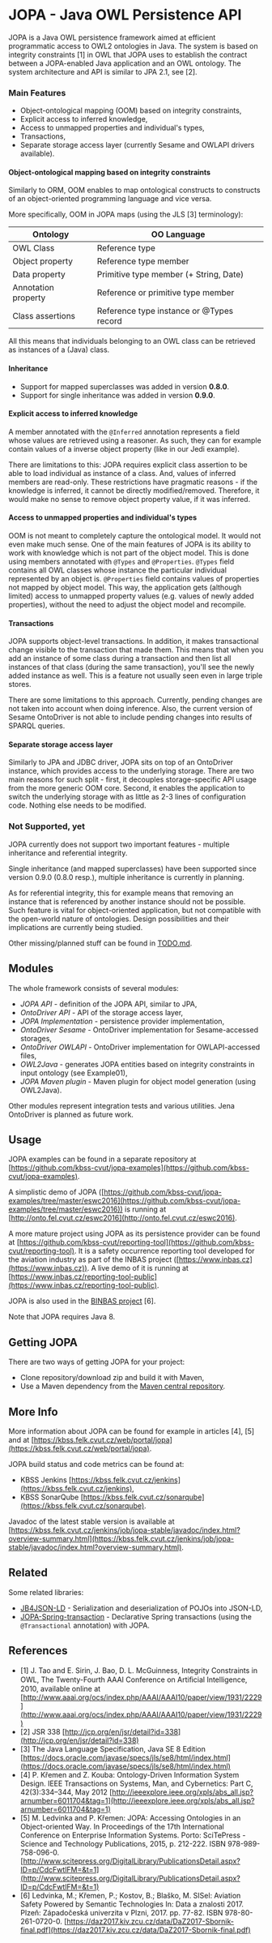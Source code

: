 # JOPA - Java OWL Persistence API

JOPA is a Java OWL persistence framework aimed at efficient programmatic access to OWL2 ontologies in Java. The system is based
on integrity constraints [1] in OWL that JOPA uses to establish the contract between a JOPA-enabled Java application and
an OWL ontology. The system architecture and API is similar to JPA 2.1, see [2].

### Main Features

* Object-ontological mapping (OOM) based on integrity constraints,
* Explicit access to inferred knowledge,
* Access to unmapped properties and individual's types,
* Transactions,
* Separate storage access layer (currently Sesame and OWLAPI drivers available).

#### Object-ontological mapping based on integrity constraints

Similarly to ORM, OOM enables to map ontological constructs to constructs of an object-oriented programming language and vice versa.

More specifically, OOM in JOPA maps (using the JLS [3] terminology):

| Ontology   | OO Language    |
| ---------- | -------------- |
| OWL Class  | Reference type |
| Object property | Reference type member |
| Data property | Primitive type member (+ String, Date) |
| Annotation property | Reference or primitive type member |
| Class assertions | Reference type instance or @Types record |

All this means that individuals belonging to an OWL class can be retrieved as instances of a (Java) class.

#### Inheritance

* Support for mapped superclasses was added in version __0.8.0__.
* Support for single inheritance was added in version __0.9.0__.

#### Explicit access to inferred knowledge

A member annotated with the `@Inferred` annotation represents a field whose values are retrieved using a reasoner. As such,
they can for example contain values of a inverse object property (like in our Jedi example).

There are limitations to this: JOPA requires explicit class assertion to be able to load individual as instance of a class.
And, values of inferred members are read-only. These restrictions have pragmatic reasons - if the knowledge is inferred, it
cannot be directly modified/removed. Therefore, it would make no sense to remove object property value, if it was inferred.

#### Access to unmapped properties and individual's types

OOM is not meant to completely capture the ontological model. It would not even make much sense. One of the main features
of JOPA is its ability to work with knowledge which is not part of the object model. This is done using members annotated
with `@Types` and `@Properties`. `@Types` field contains all OWL classes whose instance the particular individual represented by
an object is. `@Properties` field contains values of properties not mapped by object model. This way, the application gets (although limited)
access to unmapped property values (e.g. values of newly added properties), without the need to adjust the object model and recompile.

#### Transactions

JOPA supports object-level transactions. In addition, it makes transactional change visible to the transaction that made them.
This means that when you add an instance of some class during a transaction and then list all instances of that class (during the same
transaction), you'll see the newly added instance as well. This is a feature not usually seen even in large triple stores.

There are some limitations to this approach. Currently, pending changes are not taken into account when doing inference.
Also, the current version of Sesame OntoDriver is not able to include pending changes into results of SPARQL queries.

#### Separate storage access layer

Similarly to JPA and JDBC driver, JOPA sits on top of an OntoDriver instance, which provides access to the underlying storage.
There are two main reasons for such split - first, it decouples storage-specific API usage from the more generic OOM core.
Second, it enables the application to switch the underlying storage with as little as 2-3 lines of configuration code. Nothing else
needs to be modified.

### Not Supported, yet

JOPA currently does not support two important features - multiple inheritance and referential integrity.

Single inheritance (and mapped superclasses) have been supported since version 0.9.0 (0.8.0 resp.), multiple inheritance is currently in planning.

As for referential integrity, this for example means that removing an instance that is referenced by another instance should
not be possible. Such feature is vital for object-oriented application, but not compatible with the open-world nature of ontologies.
Design possibilities and their implications are currently being studied.

Other missing/planned stuff can be found in [TODO.md](TODO.md).

## Modules

The whole framework consists of several modules:

* _JOPA API_ - definition of the JOPA API, similar to JPA,
* _OntoDriver API_ - API of the storage access layer,
* _JOPA Implementation_ - persistence provider implementation,
* _OntoDriver Sesame_ - OntoDriver implementation for Sesame-accessed storages,
* _OntoDriver OWLAPI_ - OntoDriver implementation for OWLAPI-accessed files,
* _OWL2Java_ - generates JOPA entities based on integrity constraints in input ontology (see Example01),
* _JOPA Maven plugin_ - Maven plugin for object model generation (using OWL2Java).

Other modules represent integration tests and various utilities. Jena OntoDriver is planned as future work.
  
## Usage

JOPA examples can be found in a separate repository at [https://github.com/kbss-cvut/jopa-examples](https://github.com/kbss-cvut/jopa-examples).

A simplistic demo of JOPA ([https://github.com/kbss-cvut/jopa-examples/tree/master/eswc2016](https://github.com/kbss-cvut/jopa-examples/tree/master/eswc2016)) is running at [http://onto.fel.cvut.cz/eswc2016](http://onto.fel.cvut.cz/eswc2016).

A more mature project using JOPA as its persistence provider can be found at [https://github.com/kbss-cvut/reporting-tool](https://github.com/kbss-cvut/reporting-tool).
It is a safety occurrence reporting tool developed for the aviation industry as part of the INBAS project ([https://www.inbas.cz](https://www.inbas.cz)).
A live demo of it is running at [https://www.inbas.cz/reporting-tool-public](https://www.inbas.cz/reporting-tool-public).

JOPA is also used in the [BINBAS project](https://www.inbas.cz/web/binbas) [6].

Note that JOPA requires Java 8.

## Getting JOPA

There are two ways of getting JOPA for your project:

* Clone repository/download zip and build it with Maven,
* Use a Maven dependency from the [Maven central repository](http://search.maven.org/#search%7Cga%7C1%7Cg%3A%22cz.cvut.kbss.jopa%22).

## More Info

More information about JOPA can be found for example in articles [4], [5] and at [https://kbss.felk.cvut.cz/web/portal/jopa](https://kbss.felk.cvut.cz/web/portal/jopa).

JOPA build status and code metrics can be found at:

* KBSS Jenkins [https://kbss.felk.cvut.cz/jenkins](https://kbss.felk.cvut.cz/jenkins),
* KBSS SonarQube [https://kbss.felk.cvut.cz/sonarqube](https://kbss.felk.cvut.cz/sonarqube).

Javadoc of the latest stable version is available at [https://kbss.felk.cvut.cz/jenkins/job/jopa-stable/javadoc/index.html?overview-summary.html](https://kbss.felk.cvut.cz/jenkins/job/jopa-stable/javadoc/index.html?overview-summary.html).

## Related

Some related libraries:

* [JB4JSON-LD](https://github.com/kbss-cvut/jb4jsonld) - Serialization and deserialization of POJOs into JSON-LD,
* [JOPA-Spring-transaction](https://github.com/ledsoft/jopa-spring-transaction) - Declarative Spring transactions (using the `@Transactional` annotation) with JOPA.

## References
  
* [1] J. Tao and E. Sirin, J. Bao, D. L. McGuinness, Integrity Constraints in OWL, The Twenty-Fourth AAAI Conference on Artiﬁcial Intelligence, 2010, available online at [http://www.aaai.org/ocs/index.php/AAAI/AAAI10/paper/view/1931/2229](http://www.aaai.org/ocs/index.php/AAAI/AAAI10/paper/view/1931/2229)
* [2] JSR 338 [http://jcp.org/en/jsr/detail?id=338](http://jcp.org/en/jsr/detail?id=338)
* [3] The Java Language Specification, Java SE 8 Edition [https://docs.oracle.com/javase/specs/jls/se8/html/index.html](https://docs.oracle.com/javase/specs/jls/se8/html/index.html)
* [4] P. Křemen and Z. Kouba: Ontology-Driven Information System Design. IEEE Transactions on Systems, Man, and Cybernetics: Part C, 42(3):334–344, May 2012 [http://ieeexplore.ieee.org/xpls/abs_all.jsp?arnumber=6011704&tag=1](http://ieeexplore.ieee.org/xpls/abs_all.jsp?arnumber=6011704&tag=1)
* [5] M. Ledvinka and P. Křemen: JOPA: Accessing Ontologies in an Object-oriented Way. In Proceedings of the 17th International Conference on Enterprise Information Systems. Porto: SciTePress - Science and Technology Publications, 2015, p. 212-222. ISBN 978-989-758-096-0. [http://www.scitepress.org/DigitalLibrary/PublicationsDetail.aspx?ID=p/CdcFwtlFM=&t=1](http://www.scitepress.org/DigitalLibrary/PublicationsDetail.aspx?ID=p/CdcFwtlFM=&t=1)
* [6] Ledvinka, M.; Křemen, P.; Kostov, B.; Blaško, M. SISel: Aviation Safety Powered by Semantic Technologies In: Data a znalosti 2017. Plzeň: Západočeská univerzita v Plzni, 2017. pp. 77-82. ISBN 978-80-261-0720-0. [https://daz2017.kiv.zcu.cz/data/DaZ2017-Sbornik-final.pdf](https://daz2017.kiv.zcu.cz/data/DaZ2017-Sbornik-final.pdf)
